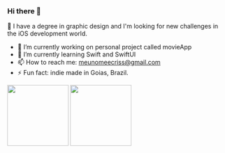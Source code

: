 ### Hi there 👋

🤠 I have a degree in graphic design and I'm looking for new challenges in the iOS development world.

- 🔭 I’m currently working on personal project called movieApp
- 🌱 I’m currently learning Swift and SwiftUI
- 📫 How to reach me: meunomeecriss@gmail.com
- ⚡ Fun fact: indie made in Goias, Brazil.
<!--- 👯 I’m looking to collaborate on ...
- 🤔 I’m looking for help with ...
- 💬 Ask me about ... 
- 😄 Pronouns: ... -->




<div>
  <img height="140px" src="https://github-readme-stats.vercel.app/api?username=meunomeecris"/>
  <img height="140px" src="https://github-readme-stats.vercel.app/api/top-langs/?username=meunomeecris"/>
</div> 
